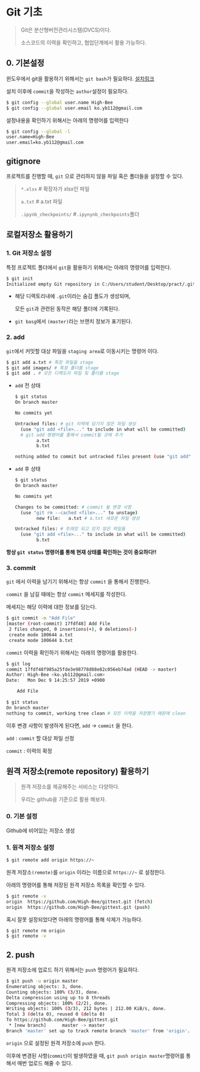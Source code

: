 # Git 기초

> Git은 분산형버전관리시스템(DVCS)이다.
>
> 소스코드의 이력을 확인하고, 협업단계에서 활용 가능하다.

## 0. 기본설정

윈도우에서 git을 활용하기 위해서는 `git bash`가 필요하다. [설치링크](https://gitforwindows.org/)

설치 이후에 `commit`을 작성하는 `author`설정이 필요하다.

```bash
$ git config --global user.name High-Bee
$ git config --global user.email ko.yb112@gmail.com
```

설정내용을 확인하기 위해서는 아래의 명령어를 입력한다

```bash
$ git config --global -l
user.name=High-Bee
user.email=ko.yb112@gmail.com

```

## gitignore

프로젝트를 진행할 때,  `git` 으로 관리하지 않을 파일 혹은 폴더들을 설정할 수 있다.

> `*.xlsx` 				# 확장자가 xlsx인 파일
>
> `a.txt` 				  # a.txt 파일
>
> `.ipynb_checkpoints/` #`.ipynynb_checkpoints`폴더



## 로컬저장소 활용하기

### 1. Git 저장소 설정

특정 프로젝트 폴더에서 `git`을 활용하기 위해서는 아래의 명령어를 입력한다.

```bash
$ git init
Initialized empty Git repository in C:/Users/student/Desktop/pract/.git/

```

* 해당 디렉토리내에 `.git`이라는 숨김 폴도가 생성되며, 

  모든 `git`과 관련된 동작은 해당 폴더에 기록된다.

* `git basg`에서 `(master)`라는 브랜치 정보가 표기된다.

### 2. add

`git`에서 커밋할 대상 파일을 `staging area`로 이동시키는 명령어 이다.

```bash
$ git add a.txt # 특정 파일을 stage
$ git add images/ # 특정 폴더를 stage
$ git add . # 모든 디렉도리 파일 및 폴더를 stage
```

* `add` 전 상태

  ```bash
  $ git status
  On branch master
  
  No commits yet
  
  Untracked files: # git 이력에 담기지 않은 파일 생성
    (use "git add <file>..." to include in what will be committed)
    # git add 명령어를 통해서 commit될 곳에 추가
          a.txt
          b.txt
  
  nothing added to commit but untracked files present (use "git add" to track)
  ```

* `add` 후 상태

  ```bash
  $ git status
  On branch master
  
  No commits yet
  
  Changes to be committed: # commit 될 변경 사항
    (use "git rm --cached <file>..." to unstage)
          new file:   a.txt # a.txt 새로운 파일 생성
  
  Untracked files: # 트래킹 되고 있지 않은 파일들
    (use "git add <file>..." to include in what will be committed)
          b.txt
  ```

**항상 `git status` 명령어를 통해 현재 상태를 확인하는 것이 중요하다!!**

### 3. commit

`git` 에서 이력을 남기기 위해서는 항상 `commit` 을 통해서 진행한다.

`commit` 을 남길 때에는 항상 `commit` 메세지를 작성한다.

메세지는 해당 이력에 대한 정보를 담는다.

```bash
$ git commit -m "Add File"
[master (root-commit) 17fdf48] Add File
 2 files changed, 0 insertions(+), 0 deletions(-)
 create mode 100644 a.txt
 create mode 100644 b.txt

```

`commit` 이력을 확인하기 위해서는 아래의 명령어를 활용한다.

```bash
$ git log
commit 17fdf48f985a25fde3e98778d88e82c056eb74ad (HEAD -> master)
Author: High-Bee <ko.yb112@gmail.com>
Date:   Mon Dec 9 14:25:57 2019 +0900

    Add File
    
$ git status
On branch master
nothing to commit, working tree clean # 모든 이력을 저장했기 때문에 clean
```

이후 변경 사항이 발생하게 된다면, `add` ->  `commit` 을 한다.

`add` :  `commit` 할 대상 파일 선정

`commit` : 이력의 확정

## 원격 저장소(remote repository) 활용하기

> 원격 저장소를 제공해주는 서비스는 다양하다.
>
> 우리는 github을 기준으로 활용 해보자.

### 0. 기본 설정

Github에 비어있는 저장소 생성

### 1. 원격 저장소 설정

```bash
$ git remote add origin https://~
```

원격 저장소`(remote)`를 `origin` 이라는 이름으로 `https://~` 로 설정한다.

아래의 명령어를 통해 저장된 원격 저장소 목록을 확인할 수 있다.

```bash
$ git remote -v
origin  https://github.com/High-Bee/gittest.git (fetch)
origin  https://github.com/High-Bee/gittest.git (push)
```

혹시 잘못 설정되었다면 아래의 명령어를 통해 삭제가 가능하다.

```bash
$ git remote rm origin
$ git remote -v
```

## 2. push

원격 저장소에 업로드 하기 위해서는 `push` 명령어가 필요하다.

```bash
$ git push -u origin master
Enumerating objects: 3, done.
Counting objects: 100% (3/3), done.
Delta compression using up to 8 threads
Compressing objects: 100% (2/2), done.
Writing objects: 100% (3/3), 212 bytes | 212.00 KiB/s, done.
Total 3 (delta 0), reused 0 (delta 0)
To https://github.com/High-Bee/gittest.git
 * [new branch]      master -> master
Branch 'master' set up to track remote branch 'master' from 'origin'.
```

`origin` 으로 설정된 원격 저장소에 `push` 한다.

이후에 변경된 사항(`commit`)이 발생하였을 때, `git push origin master`명령어를 통해서 매번 업로드 해줄 수 있다.









